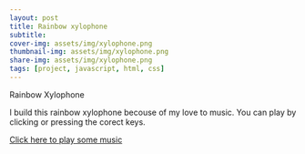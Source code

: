 ```yaml
---
layout: post
title: Rainbow xylophone
subtitle:
cover-img: assets/img/xylophone.png
thumbnail-img: assets/img/xylophone.png
share-img: assets/img/xylophone.png
tags: [project, javascript, html, css]
---
```


Rainbow Xylophone

I build this rainbow xylophone becouse of my love to music.
You can play by clicking or pressing the corect keys.

<a href="https://kbarushkaa.github.io/rainbow-xylophone/">Click here to play some music</a>
